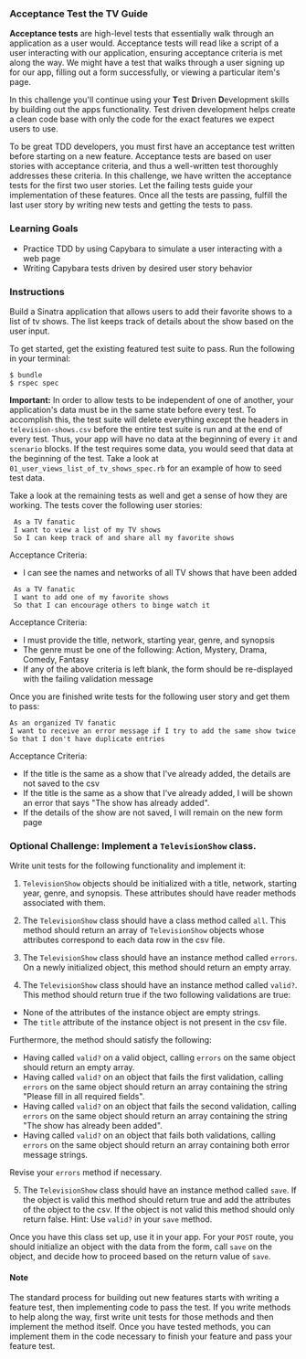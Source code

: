### Acceptance Test the TV Guide

**Acceptance tests** are high-level tests that essentially walk through an application as a user would. Acceptance tests will read like a script of a user interacting with our application, ensuring acceptance criteria is met along the way. We might have a test that walks through a user signing up for our app, filling out a form successfully, or viewing a particular item's page.

In this challenge you'll continue using your **T**est **D**riven **D**evelopment skills by building out the apps functionality. Test driven development helps create a clean code base with only the code for the exact features we expect users to use.

To be great TDD developers, you must first have an acceptance test written before starting on a new feature. Acceptance tests are based on user stories with acceptance criteria, and thus a well-written test thoroughly addresses these criteria. In this challenge, we have written the acceptance tests for the first two user stories. Let the failing tests guide your implementation of these features. Once all the tests are passing, fulfill the last user story by writing new tests and getting the tests to pass.

### Learning Goals

* Practice TDD by using Capybara to simulate a user interacting with a web page
* Writing Capybara tests driven by desired user story behavior

### Instructions

Build a Sinatra application that allows users to add their favorite shows to a list of tv shows. The list keeps track of details about the show based on the user input.

To get started, get the existing featured test suite to pass. Run the following in your terminal:

```no-highlight
$ bundle
$ rspec spec
```

**Important:** In order to allow tests to be independent of one of another, your application's data must be in the same state before every test. To accomplish this, the test suite will delete everything except the headers in `television-shows.csv` before the entire test suite is run and at the end of every test. Thus, your app will have no data at the beginning of every `it` and `scenario` blocks. If the test requires some data, you would seed that data at the beginning of the test. Take a look at `01_user_views_list_of_tv_shows_spec.rb` for an example of how to seed test data.

Take a look at the remaining tests as well and get a sense of how they are working. The tests cover the following user stories:

```no-highlight
 As a TV fanatic
 I want to view a list of my TV shows
 So I can keep track of and share all my favorite shows
```

Acceptance Criteria:

* I can see the names and networks of all TV shows that have been added

```no-highlight
 As a TV fanatic
 I want to add one of my favorite shows
 So that I can encourage others to binge watch it
```

Acceptance Criteria:

*  I must provide the title, network, starting year, genre, and synopsis
*  The genre must be one of the following: Action, Mystery,
    Drama, Comedy, Fantasy
*  If any of the above criteria is left blank, the form should be
    re-displayed with the failing validation message

Once you are finished write tests for the following user story and get them to pass:

```no-highlight
As an organized TV fanatic
I want to receive an error message if I try to add the same show twice
So that I don't have duplicate entries
```

Acceptance Criteria:

* If the title is the same as a show that I've already added, the details are not saved to the csv
* If the title is the same as a show that I've already added, I will be shown an error that says "The show has already added".
* If the details of the show are not saved, I will remain on the new form page

### Optional Challenge: Implement a `TelevisionShow` class.
Write unit tests for the following functionality and implement it:

1. `TelevisionShow` objects should be initialized with a title, network, starting year, genre, and synopsis. These attributes should have reader methods associated with them.

2. The `TelevisionShow` class should have a class method called `all`. This method should return an array of `TelevisionShow` objects whose attributes correspond to each data row in the csv file.

3. The `TelevisionShow` class should have an instance method called `errors`. On a newly initialized object, this method should return an empty array.

4. The `TelevisionShow` class should have an instance method called `valid?`. This method should return true if the two following validations are true:
  * None of the attributes of the instance object are empty strings.
  * The `title` attribute of the instance object is not present in the csv file.

  Furthermore, the method should satisfy the following:

  * Having called `valid?` on a valid object, calling `errors` on the same object should return an empty array.
  * Having called `valid?` on an object that fails the first validation, calling `errors` on the same object should return an array containing the string "Please fill in all required fields".
  * Having called `valid?` on an object that fails the second validation, calling `errors` on the same object should return an array containing the string "The show has already been added".
  * Having called `valid?` on an object that fails both validations, calling `errors` on the same object should return an array containing both error message strings.

  Revise your `errors` method if necessary.

5. The `TelevisionShow` class should have an instance method called `save`. If the object is valid this method should return true and add the attributes of the object to the csv. If the object is not valid this method should only return false. Hint: Use `valid?` in your `save` method.

Once you have this class set up, use it in your app. For your `POST` route, you should initialize an object with the data from the form, call `save` on the object, and decide how to proceed based on the return value of `save`.

#### Note
The standard process for building out new features starts with writing a feature test, then implementing code to pass the test. If you write methods to help along the way, first write unit tests for those methods and then implement the method itself. Once you have tested methods, you can implement them in the code necessary to finish your feature and pass your feature test.
